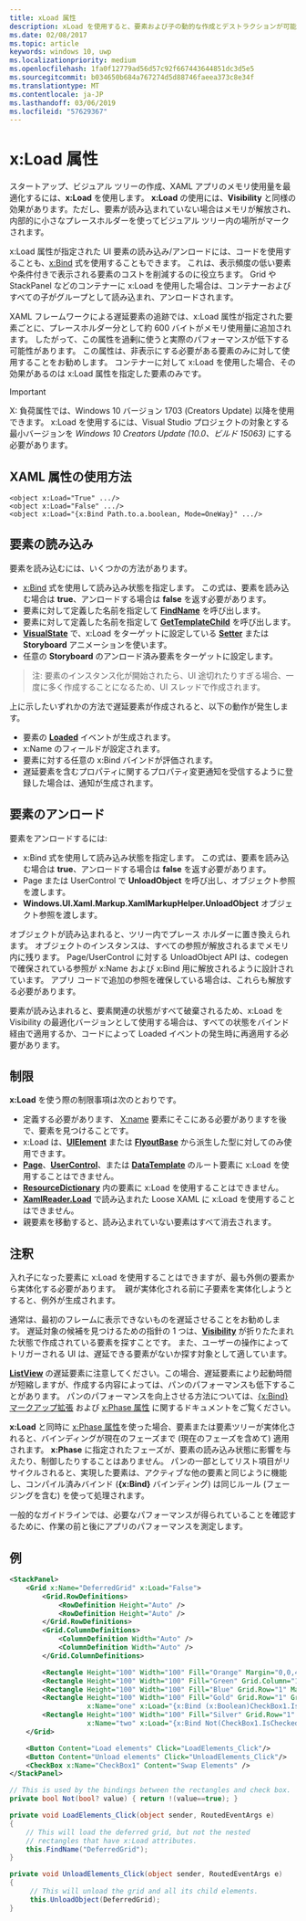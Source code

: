 ```yaml
---
title: xLoad 属性
description: xLoad を使用すると、要素および子の動的な作成とデストラクションが可能になり、スタートアップ時間とメモリ使用量を削減できます。
ms.date: 02/08/2017
ms.topic: article
keywords: windows 10, uwp
ms.localizationpriority: medium
ms.openlocfilehash: 1fa0f12779ad56d57c92f667443644851dc3d5e5
ms.sourcegitcommit: b034650b684a767274d5d88746faeea373c8e34f
ms.translationtype: MT
ms.contentlocale: ja-JP
ms.lasthandoff: 03/06/2019
ms.locfileid: "57629367"
---
```

# <a name="xload-attribute"></a>x:Load 属性

スタートアップ、ビジュアル ツリーの作成、XAML アプリのメモリ使用量を最適化するには、**x:Load** を使用します。 **x:Load** の使用には、**Visibility** と同様の効果があります。ただし、要素が読み込まれていない場合はメモリが解放され、内部的に小さなプレースホルダーを使ってビジュアル ツリー内の場所がマークされます。

x:Load 属性が指定された UI 要素の読み込み/アンロードには、コードを使用することも、[x:Bind](x-bind-markup-extension.md) 式を使用することもできます。 これは、表示頻度の低い要素や条件付きで表示される要素のコストを削減するのに役立ちます。 Grid や StackPanel などのコンテナーに x:Load を使用した場合は、コンテナーおよびすべての子がグループとして読み込まれ、アンロードされます。

XAML フレームワークによる遅延要素の追跡では、x:Load 属性が指定された要素ごとに、プレースホルダー分として約 600 バイトがメモリ使用量に追加されます。 したがって、この属性を過剰に使うと実際のパフォーマンスが低下する可能性があります。 この属性は、非表示にする必要がある要素のみに対して使用することをお勧めします。 コンテナーに対して x:Load を使用した場合、その効果があるのは x:Load 属性を指定した要素のみです。

> [!IMPORTANT]
> X: 負荷属性では、Windows 10 バージョン 1703 (Creators Update) 以降を使用できます。 x:Load を使用するには、Visual Studio プロジェクトの対象とする最小バージョンを *Windows 10 Creators Update (10.0、ビルド 15063)* にする必要があります。

## <a name="xaml-attribute-usage"></a>XAML 属性の使用方法

``` syntax
<object x:Load="True" .../>
<object x:Load="False" .../>
<object x:Load="{x:Bind Path.to.a.boolean, Mode=OneWay}" .../>
```

## <a name="loading-elements"></a>要素の読み込み

要素を読み込むには、いくつかの方法があります。

- [x:Bind](x-bind-markup-extension.md) 式を使用して読み込み状態を指定します。 この式は、要素を読み込む場合は **true**、アンロードする場合は **false** を返す必要があります。
- 要素に対して定義した名前を指定して [**FindName**](https://msdn.microsoft.com/library/windows/apps/br208715) を呼び出します。
- 要素に対して定義した名前を指定して [**GetTemplateChild**](https://msdn.microsoft.com/library/windows/apps/br209416) を呼び出します。
- [  **VisualState**](https://msdn.microsoft.com/library/windows/apps/br209007) で、x:Load をターゲットに設定している [**Setter**](https://msdn.microsoft.com/library/windows/apps/br208817) または **Storyboard** アニメーションを使います。
- 任意の **Storyboard** のアンロード済み要素をターゲットに設定します。

> 注: 要素のインスタンス化が開始されたら、UI 途切れたりすぎる場合、一度に多く作成することになるため、UI スレッドで作成されます。

上に示したいずれかの方法で遅延要素が作成されると、以下の動作が発生します。

- 要素の [**Loaded**](https://msdn.microsoft.com/library/windows/apps/br208723) イベントが生成されます。
- x:Name のフィールドが設定されます。
- 要素に対する任意の x:Bind バインドが評価されます。
- 遅延要素を含むプロパティに関するプロパティ変更通知を受信するように登録した場合は、通知が生成されます。

## <a name="unloading-elements"></a>要素のアンロード

要素をアンロードするには:

- x:Bind 式を使用して読み込み状態を指定します。 この式は、要素を読み込む場合は **true**、アンロードする場合は **false** を返す必要があります。
- Page または UserControl で **UnloadObject** を呼び出し、オブジェクト参照を渡します。
- **Windows.UI.Xaml.Markup.XamlMarkupHelper.UnloadObject** オブジェクト参照を渡します。

オブジェクトが読み込まれると、ツリー内でプレース ホルダーに置き換えられます。 オブジェクトのインスタンスは、すべての参照が解放されるまでメモリ内に残ります。 Page/UserControl に対する UnloadObject API は、codegen で確保されている参照が x:Name および x:Bind 用に解放されるように設計されています。 アプリ コードで追加の参照を確保している場合は、これらも解放する必要があります。

要素が読み込まれると、要素関連の状態がすべて破棄されるため、x:Load を Visibility の最適化バージョンとして使用する場合は、すべての状態をバインド経由で適用するか、コードによって Loaded イベントの発生時に再適用する必要があります。

## <a name="restrictions"></a>制限

**x:Load** を使う際の制限事項は次のとおりです。

- 定義する必要があります、 [X:name](x-name-attribute.md) 要素にそこにある必要がありますを後で、要素を見つけることです。
- x:Load は、[**UIElement**](https://msdn.microsoft.com/library/windows/apps/br208911) または [**FlyoutBase**](https://msdn.microsoft.com/library/windows/apps/dn279249) から派生した型に対してのみ使用できます。
- [  **Page**](https://msdn.microsoft.com/library/windows/apps/windows.ui.xaml.controls.page)、[**UserControl**](https://msdn.microsoft.com/library/windows/apps/windows.ui.xaml.controls.usercontrol)、または [**DataTemplate**](https://msdn.microsoft.com/library/windows/apps/br242348) のルート要素に x:Load を使用することはできません。
- [  **ResourceDictionary**](https://msdn.microsoft.com/library/windows/apps/br208794) 内の要素に x:Load を使用することはできません。
- [  **XamlReader.Load**](https://msdn.microsoft.com/library/windows/apps/br228048) で読み込まれた Loose XAML に x:Load を使用することはできません。
- 親要素を移動すると、読み込まれていない要素はすべて消去されます。

## <a name="remarks"></a>注釈

入れ子になった要素に x:Load を使用することはできますが、最も外側の要素から実体化する必要があります。  親が実体化される前に子要素を実体化しようとすると、例外が生成されます。

通常は、最初のフレームに表示できないものを遅延させることをお勧めします。 遅延対象の候補を見つけるための指針の 1 つは、[**Visibility**](https://msdn.microsoft.com/library/windows/apps/br208992) が折りたたまれた状態で作成されている要素を探すことです。 また、ユーザーの操作によってトリガーされる UI は、遅延できる要素がないか探す対象として適しています。

[  **ListView**](https://msdn.microsoft.com/library/windows/apps/br242878) の遅延要素に注意してください。この場合、遅延要素により起動時間が短縮しますが、作成する内容によっては、パンのパフォーマンスも低下することがあります。 パンのパフォーマンスを向上させる方法については、[{x:Bind} マークアップ拡張](x-bind-markup-extension.md) および [x:Phase 属性](x-phase-attribute.md) に関するドキュメントをご覧ください。

**x:Load** と同時に [x:Phase 属性](x-phase-attribute.md)を使った場合、要素または要素ツリーが実体化されると、バインディングが現在のフェーズまで (現在のフェーズを含めて) 適用されます。 **x:Phase** に指定されたフェーズが、要素の読み込み状態に影響を与えたり、制御したりすることはありません。 パンの一部としてリスト項目がリサイクルされると、実現した要素は、アクティブな他の要素と同じように機能し、コンパイル済みバインド (**{x:Bind}** バインディング) は同じルール (フェージングを含む) を使って処理されます。

一般的なガイドラインでは、必要なパフォーマンスが得られていることを確認するために、作業の前と後にアプリのパフォーマンスを測定します。

## <a name="example"></a>例

```xml
<StackPanel>
    <Grid x:Name="DeferredGrid" x:Load="False">
        <Grid.RowDefinitions>
            <RowDefinition Height="Auto" />
            <RowDefinition Height="Auto" />
        </Grid.RowDefinitions>
        <Grid.ColumnDefinitions>
            <ColumnDefinition Width="Auto" />
            <ColumnDefinition Width="Auto" />
        </Grid.ColumnDefinitions>

        <Rectangle Height="100" Width="100" Fill="Orange" Margin="0,0,4,4"/>
        <Rectangle Height="100" Width="100" Fill="Green" Grid.Column="1" Margin="4,0,0,4"/>
        <Rectangle Height="100" Width="100" Fill="Blue" Grid.Row="1" Margin="0,4,4,0"/>
        <Rectangle Height="100" Width="100" Fill="Gold" Grid.Row="1" Grid.Column="1" Margin="4,4,0,0"
                   x:Name="one" x:Load="{x:Bind (x:Boolean)CheckBox1.IsChecked, Mode=OneWay}"/>
        <Rectangle Height="100" Width="100" Fill="Silver" Grid.Row="1" Grid.Column="1" Margin="4,4,0,0"
                   x:Name="two" x:Load="{x:Bind Not(CheckBox1.IsChecked), Mode=OneWay}"/>
    </Grid>

    <Button Content="Load elements" Click="LoadElements_Click"/>
    <Button Content="Unload elements" Click="UnloadElements_Click"/>
    <CheckBox x:Name="CheckBox1" Content="Swap Elements" />
</StackPanel>
```

```csharp
// This is used by the bindings between the rectangles and check box.
private bool Not(bool? value) { return !(value==true); }

private void LoadElements_Click(object sender, RoutedEventArgs e)
{
    // This will load the deferred grid, but not the nested
    // rectangles that have x:Load attributes.
    this.FindName("DeferredGrid"); 
}

private void UnloadElements_Click(object sender, RoutedEventArgs e)
{
     // This will unload the grid and all its child elements.
     this.UnloadObject(DeferredGrid);
}
```

